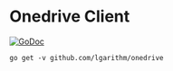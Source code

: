 # Onedrive Client

[![GoDoc](https://godoc.org/github.com/lgarithm/onedrive?status.svg)](https://godoc.org/github.com/lgarithm/onedrive/onedrive)
 

```
go get -v github.com/lgarithm/onedrive
```
